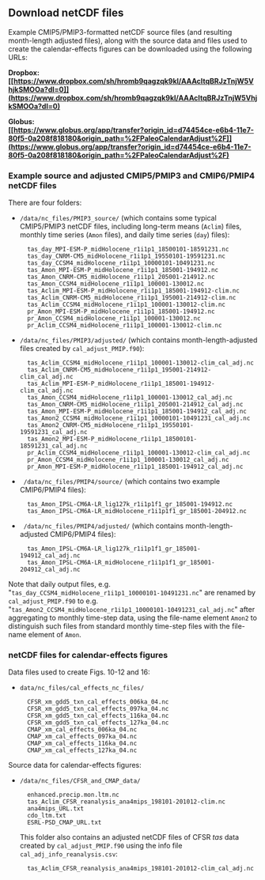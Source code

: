 ## Download netCDF files ##

Example CMIP5/PMIP3-formatted netCDF source files (and resulting month-length adjusted files), along with the source data and files used to create the calendar-effects figures can be downloaded using the following URLs:

**Dropbox:  
[[https://www.dropbox.com/sh/hromb9qagzqk9kl/AAAcItqBRJzTnjW5VhjkSMOOa?dl=0]](https://www.dropbox.com/sh/hromb9qagzqk9kl/AAAcItqBRJzTnjW5VhjkSMOOa?dl=0)**

**Globus:  
[[https://www.globus.org/app/transfer?origin_id=d74454ce-e6b4-11e7-80f5-0a208f818180&origin_path=%2FPaleoCalendarAdjust%2F]](https://www.globus.org/app/transfer?origin_id=d74454ce-e6b4-11e7-80f5-0a208f818180&origin_path=%2FPaleoCalendarAdjust%2F)**

### Example source and adjusted CMIP5/PMIP3 and CMIP6/PMIP4 netCDF files ###

There are four folders:  

- `/data/nc_files/PMIP3_source/` (which contains some typical CMIP5/PMIP3 netCDF files, including long-term means (`Aclim`) files, monthly time series (`Amon` files), and daily time series (`day`) files):
	
		tas_day_MPI-ESM-P_midHolocene_r1i1p1_18500101-18591231.nc
		tas_day_CNRM-CM5_midHolocene_r1i1p1_19550101-19591231.nc
		tas_day_CCSM4_midHolocene_r1i1p1_10000101-10491231.nc
		tas_Amon_MPI-ESM-P_midHolocene_r1i1p1_185001-194912.nc
		tas_Amon_CNRM-CM5_midHolocene_r1i1p1_205001-214912.nc
		tas_Amon_CCSM4_midHolocene_r1i1p1_100001-130012.nc
		tas_Aclim_MPI-ESM-P_midHolocene_r1i1p1_185001-194912-clim.nc
		tas_Aclim_CNRM-CM5_midHolocene_r1i1p1_195001-214912-clim.nc
		tas_Aclim_CCSM4_midHolocene_r1i1p1_100001-130012-clim.nc
		pr_Amon_MPI-ESM-P_midHolocene_r1i1p1_185001-194912.nc
		pr_Amon_CCSM4_midHolocene_r1i1p1_100001-130012.nc
		pr_Aclim_CCSM4_midHolocene_r1i1p1_100001-130012-clim.nc

- `/data/nc_files/PMIP3/adjusted/` (which contains month-length-adjusted files created by `cal_adjust_PMIP.f90`):

		tas_Aclim_CCSM4_midHolocene_r1i1p1_100001-130012-clim_cal_adj.nc
		tas_Aclim_CNRM-CM5_midHolocene_r1i1p1_195001-214912-clim_cal_adj.nc
		tas_Aclim_MPI-ESM-P_midHolocene_r1i1p1_185001-194912-clim_cal_adj.nc
		tas_Amon_CCSM4_midHolocene_r1i1p1_100001-130012_cal_adj.nc
		tas_Amon_CNRM-CM5_midHolocene_r1i1p1_205001-214912_cal_adj.nc
		tas_Amon_MPI-ESM-P_midHolocene_r1i1p1_185001-194912_cal_adj.nc
		tas_Amon2_CCSM4_midHolocene_r1i1p1_10000101-10491231_cal_adj.nc
		tas_Amon2_CNRM-CM5_midHolocene_r1i1p1_19550101-19591231_cal_adj.nc
		tas_Amon2_MPI-ESM-P_midHolocene_r1i1p1_18500101-18591231_cal_adj.nc
		pr_Aclim_CCSM4_midHolocene_r1i1p1_100001-130012-clim_cal_adj.nc
		pr_Amon_CCSM4_midHolocene_r1i1p1_100001-130012_cal_adj.nc
		pr_Amon_MPI-ESM-P_midHolocene_r1i1p1_185001-194912_cal_adj.nc

- ` /data/nc_files/PMIP4/source/` (which contains two example CMIP6/PMIP4 files):

		tas_Amon_IPSL-CM6A-LR_lig127k_r1i1p1f1_gr_185001-194912.nc
		tas_Amon_IPSL-CM6A-LR_midHolocene_r1i1p1f1_gr_185001-204912.nc	

- ` /data/nc_files/PMIP4/adjusted/` (which contains month-length-adjusted CMIP6/PMIP4 files):

		tas_Amon_IPSL-CM6A-LR_lig127k_r1i1p1f1_gr_185001-194912_cal_adj.nc
		tas_Amon_IPSL-CM6A-LR_midHolocene_r1i1p1f1_gr_185001-204912_cal_adj.nc

Note that daily output files, e.g. "`tas_day_CCSM4_midHolocene_r1i1p1_10000101-10491231.nc`" are renamed by `cal_adjust_PMIP.f90` to e.g. "`tas_Amon2_CCSM4_midHolocene_r1i1p1_10000101-10491231_cal_adj.nc`" after aggregating to monthly time-step data, using the file-name element `Amon2` to distinguish such files from standard monthly time-step files with the file-name element of `Amon`.

### netCDF files for calendar-effects figures ###

Data files used to create Figs. 10-12 and 16:

- `data/nc_files/cal_effects_nc_files/`

		CFSR_xm_gdd5_txn_cal_effects_006ka_04.nc
		CFSR_xm_gdd5_txn_cal_effects_097ka_04.nc
		CFSR_xm_gdd5_txn_cal_effects_116ka_04.nc
		CFSR_xm_gdd5_txn_cal_effects_127ka_04.nc
		CMAP_xm_cal_effects_006ka_04.nc
		CMAP_xm_cal_effects_097ka_04.nc
		CMAP_xm_cal_effects_116ka_04.nc
		CMAP_xm_cal_effects_127ka_04.nc

Source data for calendar-effects figures:

- `/data/nc_files/CFSR_and_CMAP_data/`
	
		enhanced.precip.mon.ltm.nc
		tas_Aclim_CFSR_reanalysis_ana4mips_198101-201012-clim.nc
		ana4mips_URL.txt
		cdo_ltm.txt
		ESRL-PSD_CMAP_URL.txt

	This folder also contains an adjusted netCDF files of CFSR *tas* data created by `cal_adjust_PMIP.f90` using the info file `cal_adj_info_reanalysis.csv`:

		tas_Aclim_CFSR_reanalysis_ana4mips_198101-201012-clim_cal_adj.nc